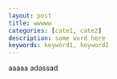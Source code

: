 ```yaml
---
layout: post
title: wwwww
categories: [cate1, cate2]
description: some word here
keywords: keyword1, keyword2
---
```

aaaaa
adassad